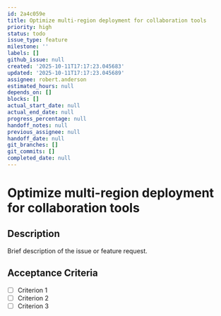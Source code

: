 ```yaml
---
id: 2a4c059e
title: Optimize multi-region deployment for collaboration tools
priority: high
status: todo
issue_type: feature
milestone: ''
labels: []
github_issue: null
created: '2025-10-11T17:17:23.045683'
updated: '2025-10-11T17:17:23.045689'
assignee: robert.anderson
estimated_hours: null
depends_on: []
blocks: []
actual_start_date: null
actual_end_date: null
progress_percentage: null
handoff_notes: null
previous_assignee: null
handoff_date: null
git_branches: []
git_commits: []
completed_date: null
---
```


# Optimize multi-region deployment for collaboration tools

## Description

Brief description of the issue or feature request.

## Acceptance Criteria

- [ ] Criterion 1
- [ ] Criterion 2
- [ ] Criterion 3